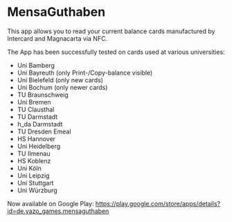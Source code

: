 MensaGuthaben
=============

This app allows you to read your current balance cards manufactured by Intercard and Magnacarta via NFC. 

The App has been successfully tested on cards used at various universities:

* Uni Bamberg
* Uni Bayreuth (only Print-/Copy-balance visible)
* Uni Bielefeld (only new cards)
* Uni Bochum (only newer cards)
* TU Braunschweig
* Uni Bremen
* TU Clausthal
* TU Darmstadt
* h_da Darmstadt
* TU Dresden Emeal
* HS Hannover
* Uni Heidelberg
* TU Ilmenau
* HS Koblenz
* Uni Köln
* Uni Leipzig
* Uni Stuttgart
* Uni Würzburg

Now available on Google Play: https://play.google.com/store/apps/details?id=de.yazo_games.mensaguthaben
